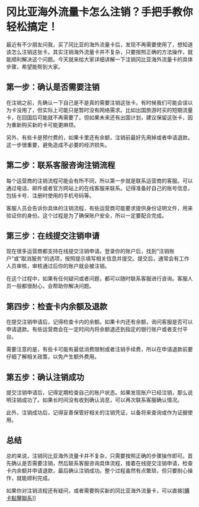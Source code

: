 # 冈比亚海外流量卡怎么注销？手把手教你轻松搞定！

最近有不少朋友问我，买了冈比亚的海外流量卡后，发现不再需要使用了，想知道该怎么注销这张卡。其实注销海外流量卡并不复杂，只要按照正确的方法操作，就能顺利解决这个问题。今天就来给大家详细讲解一下注销冈比亚海外流量卡的具体步骤，希望能帮到大家。

## 第一步：确认是否需要注销

在注销之前，先确认一下自己是不是真的需要注销这张卡。有时候我们可能会误以为卡没用了，但实际上可能只是暂时没有网络需求。比如出国旅游时买的短期流量卡，在回国后可能就不再需要了。但如果未来还有出国计划，建议保留这张卡，因为重新购买新的卡可能更麻烦。

另外，有些卡是预付费的，如果卡里还有余额，注销前最好先用掉或者申请退款。这一步很重要，避免造成不必要的经济损失。

## 第二步：联系客服咨询注销流程

每个运营商的注销流程可能会有所不同，所以第一步就是联系运营商的客服。可以通过电话、邮件或者官方网站上的在线客服来联系。记得准备好自己的账号信息，包括卡号、注册时使用的手机号码等。

客服人员会告诉你具体的注销流程，有些运营商可能要求提供身份证明文件，用来验证你的身份。这个过程是为了确保账户安全，所以一定要配合完成。

## 第三步：在线提交注销申请

现在很多运营商都支持在线提交注销申请。登录你的账户后，找到“注销账户”或“取消服务”的选项，按照提示填写相关信息并提交。提交后，通常会有工作人员审核，审核通过后你的账户就会被注销。

在这个过程中，如果有任何疑问或者问题，都可以随时联系客服进行咨询。客服人员一般都很耐心，会帮助你解决问题。

## 第四步：检查卡内余额及退款

在提交注销申请后，记得检查卡内的余额。如果卡内还有余额，询问客服是否可以申请退款。有些运营商会在一定时间内将余额退还到指定的银行账户或者支付平台。

需要注意的是，有些卡可能有最低消费限制或者注销手续费，所以在申请退款前要仔细了解相关政策，以免产生额外费用。

## 第五步：确认注销成功

提交注销申请后，记得定期检查自己的账户状态。如果发现账户已经注销，那么说明注销成功了。如果长时间没有收到确认消息，可以再次联系客服确认情况。

此外，注销成功后，记得妥善保管好相关的注销凭证，以备将来查询或作为证据使用。

## 总结

总的来说，注销冈比亚海外流量卡并不复杂，只需要按照正确的步骤操作即可。首先确认是否需要注销，然后联系客服咨询具体流程，接着在线提交注销申请，检查卡内余额并申请退款，最后确认注销成功。整个过程虽然有点繁琐，但只要耐心操作，就能顺利完成。

如果你对注销流程还有疑问，或者需要购买新的冈比亚海外流量卡，可以直接[[購卡點擊聯系](https://t.me/s/esim1088)]]